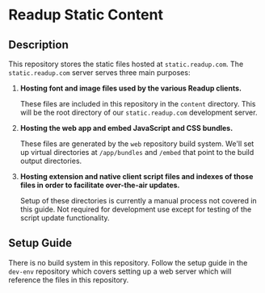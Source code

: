 # Readup Static Content
## Description
This repository stores the static files hosted at `static.readup.com`. The `static.readup.com` server serves three main purposes:

1. **Hosting font and image files used by the various Readup clients.**

	 These files are included in this repository in the `content` directory. This will be the root directory of our `static.readup.com` development server.
2. **Hosting the web app and embed JavaScript and CSS bundles.**

    These files are generated by the `web` repository build system. We'll set up virtual directories at `/app/bundles` and `/embed` that point to the build output directories.
3. **Hosting extension and native client script files and indexes of those files in order to facilitate over-the-air updates.**

    Setup of these directories is currently a manual process not covered in this guide. Not required for development use except for testing of the script update functionality.
## Setup Guide
There is no build system in this repository. Follow the setup guide in the `dev-env` repository which covers setting up a web server which will reference the files in this repository.